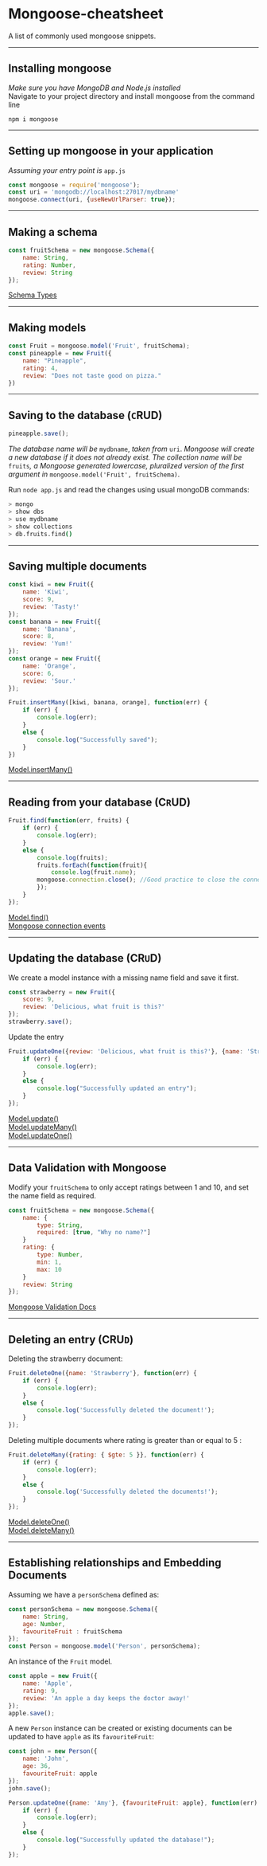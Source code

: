 # Mongoose-cheatsheet
A list of commonly used mongoose snippets.
___
## Installing mongoose
*Make sure you have MongoDB and Node.js installed*  
Navigate to your project directory and install mongoose from the command line
```
npm i mongoose
```
___
## Setting up mongoose in your application
*Assuming your entry point is* `app.js`
```javascript
const mongoose = require('mongoose');
const uri = 'mongodb://localhost:27017/mydbname'
mongoose.connect(uri, {useNewUrlParser: true});
```
___
## Making a schema
```javascript
const fruitSchema = new mongoose.Schema({
    name: String,
    rating: Number,
    review: String
});
```
[Schema Types](https://mongoosejs.com/docs/api/schema.html#schema_Schema.Types)
___
## Making models
```javascript
const Fruit = mongoose.model('Fruit', fruitSchema);
const pineapple = new Fruit({
    name: "Pineapple",
    rating: 4,
    review: "Does not taste good on pizza."
})
```  
___  
## Saving to the database (`C`RUD)
```javascript
pineapple.save();
```
*The database name will be* `mydbname`, *taken from* `uri`. *Mongoose will create a new database if it does not already exist. The collection name will be* `fruits`*, a Mongoose generated lowercase, pluralized version of the first argument in* `mongoose.model('Fruit', fruitSchema)`.

Run ```node app.js``` and read the changes using usual mongoDB commands:
```bash
> mongo
> show dbs
> use mydbname
> show collections
> db.fruits.find()
```
___

## Saving multiple documents
```javascript
const kiwi = new Fruit({
    name: 'Kiwi',
    score: 9,
    review: 'Tasty!'
});
const banana = new Fruit({
    name: 'Banana',
    score: 8,
    review: 'Yum!'
});
const orange = new Fruit({
    name: 'Orange',
    score: 6,
    review: 'Sour.'
});

Fruit.insertMany([kiwi, banana, orange], function(err) {
    if (err) {
        console.log(err);
    }
    else {
        console.log("Successfully saved");
    }
})
```
[Model.insertMany()](https://mongoosejs.com/docs/api/model.html#model_Model.insertMany)
___

## Reading from your database (C`R`UD)
```javascript
Fruit.find(function(err, fruits) {
    if (err) {
        console.log(err);
    }
    else {
        console.log(fruits);
        fruits.forEach(function(fruit){
            console.log(fruit.name);
        mongoose.connection.close(); //Good practice to close the connection.
        });
    }
});
```
[Model.find()](https://mongoosejs.com/docs/api/model.html#model_Model.find)  
[Mongoose connection events](https://mongoosejs.com/docs/connections.html#connection-events)
___
## Updating the database (CR`U`D)
We create a model instance with a missing name field and save it first.
```javascript
const strawberry = new Fruit({
    score: 9,
    review: 'Delicious, what fruit is this?'
});
strawberry.save();
```

Update the entry
```javascript
Fruit.updateOne({review: 'Delicious, what fruit is this?'}, {name: 'Strawberry'}, function(err){
    if (err) {
        console.log(err);
    }
    else {
        console.log("Successfully updated an entry");
    }
});
```
[Model.update()](https://mongoosejs.com/docs/api/model.html#model_Model.update)  
[Model.updateMany()](https://mongoosejs.com/docs/api/model.html#model_Model.updateMany)  
[Model.updateOne()](https://mongoosejs.com/docs/api/model.html#model_Model.updateOne)  
___
## Data Validation with Mongoose
Modify your `fruitSchema` to only accept ratings between 1 and 10, and set the name field as required.
```javascript
const fruitSchema = new mongoose.Schema({
    name: {
        type: String,
        required: [true, "Why no name?"]
    }
    rating: {
        type: Number,
        min: 1,
        max: 10
    }
    review: String
});
```
[Mongoose Validation Docs](https://mongoosejs.com/docs/validation.html)
___
## Deleting an entry (CRU`D`)
Deleting the strawberry document:
```javascript
Fruit.deleteOne({name: 'Strawberry'}, function(err) {
    if (err) {
        console.log(err);
    }
    else {
        console.log('Successfully deleted the document!');
    }
});
```
Deleting multiple documents where rating is greater than or equal to 5 :
```javascript
Fruit.deleteMany({rating: { $gte: 5 }}, function(err) {
    if (err) {
        console.log(err);
    }
    else {
        console.log('Successfully deleted the documents!');
    }
});
```
[Model.deleteOne()](https://mongoosejs.com/docs/api/model.html#model_Model.deleteOne)  
[Model.deleteMany()](https://mongoosejs.com/docs/api/model.html#model_Model.deleteMany)
___

## Establishing relationships and Embedding Documents
Assuming we have a `personSchema` defined as:
```javascript
const personSchema = new mongoose.Schema({
    name: String,
    age: Number,
    favouriteFruit : fruitSchema
});
const Person = mongoose.model('Person', personSchema);
```
An instance of the `Fruit` model.
```javascript
const apple = new Fruit({
    name: 'Apple',
    rating: 9,
    review: 'An apple a day keeps the doctor away!' 
});
apple.save();
```
A new `Person` instance can be created or existing documents can be updated to have `apple` as its `favouriteFruit`:
```javascript
const john = new Person({
    name: 'John',
    age: 36,
    favouriteFruit: apple
});
john.save();

Person.updateOne({name: 'Amy'}, {favouriteFruit: apple}, function(err) {
    if (err) {
        console.log(err);
    }
    else {
        console.log("Successfully updated the database!");
    }
});
```
